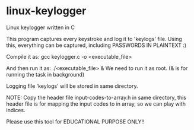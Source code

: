 # linux-keylogger
Linux keylogger written in C

This program captures every keystroke and log it to 'keylogs' file.
Using this, everything can be captured, including PASSWORDS IN PLAINTEXT :)

Compile it as:
gcc keylogger.c -o <executable_file>

And then run it as:
./<executable_file> &
We need to run it as root. 
(& is for running the task in background)

Logging file 'keylogs' will be stored in same directory.

NOTE: Copy the header file input-codes-to-array.h in same directory, this header file is for mapping the input codes to in array, so we can play with indices.

Please use this tool for EDUCATIONAL PURPOSE ONLY!!
